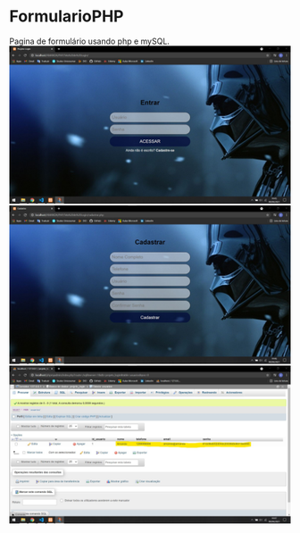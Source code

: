# FormularioPHP
Pagina de formulário usando php e mySQL.
<br>
![img1](https://github.com/AmandaLimaLuiz/FormularioPHP/blob/master/1.jpg)
![img2](https://github.com/AmandaLimaLuiz/FormularioPHP/blob/master/2.jpg)
![img3](https://github.com/AmandaLimaLuiz/FormularioPHP/blob/master/3.jpg)
